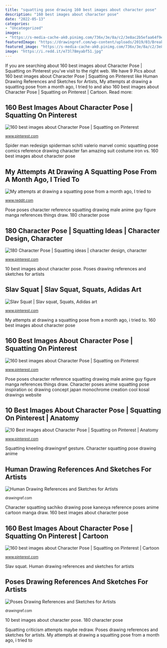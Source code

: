 ```yaml
---
title: "squatting pose drawing 160 best images about character pose"
description: "160 best images about character pose"
date: "2022-05-13"
categories:
- "Uncategorized"
images:
- "https://s-media-cache-ak0.pinimg.com/736x/3e/8a/c2/3e8ac2b5efaa64f9e56909acd1316dfd.jpg"
featuredImage: "https://drawingref.com/wp-content/uploads/2019/03/Breakdance1-520x245.jpg"
featured_image: "https://s-media-cache-ak0.pinimg.com/736x/3e/8a/c2/3e8ac2b5efaa64f9e56909acd1316dfd.jpg"
image: "https://i.redd.it/e73l78myabf51.jpg"
---
```


If you are searching about 160 best images about Character Pose | Squatting on Pinterest you've visit to the right web. We have 9 Pics about 160 best images about Character Pose | Squatting on Pinterest like Human Drawing References and Sketches for Artists, My attempts at drawing a squatting pose from a month ago, I tried to and also 160 best images about Character Pose | Squatting on Pinterest | Cartoon. Read more:

## 160 Best Images About Character Pose | Squatting On Pinterest

![160 best images about Character Pose | Squatting on Pinterest](https://s-media-cache-ak0.pinimg.com/736x/9c/da/2e/9cda2e91f1fc20d3b0edb0583597fbe7--kaneoya-sachiko-jazzy.jpg "Human drawing references and sketches for artists")

<small>www.pinterest.com</small>

Spider man redesign spiderman schiti valerio marvel comic squatting pose comics reference drawing character fan amazing suit costume iron vs. 160 best images about character pose

## My Attempts At Drawing A Squatting Pose From A Month Ago, I Tried To

![My attempts at drawing a squatting pose from a month ago, I tried to](https://i.redd.it/e73l78myabf51.jpg "Poses drawing references and sketches for artists")

<small>www.reddit.com</small>

Pose poses character reference squatting drawing male anime guy figure manga references things draw. 180 character pose

## 180 Character Pose | Squatting Ideas | Character Design, Character

![180 Character Pose | Squatting ideas | character design, character](https://i.pinimg.com/236x/c9/b5/66/c9b56667619e557abbacc1992bab8d14.jpg "My attempts at drawing a squatting pose from a month ago, i tried to")

<small>www.pinterest.com</small>

10 best images about character pose. Poses drawing references and sketches for artists

## Slav Squat | Slav Squat, Squats, Adidas Art

![Slav Squat | Slav squat, Squats, Adidas art](https://i.pinimg.com/originals/e8/a9/54/e8a954d757ba1109fdd800de7c0aabbe.jpg "160 best images about character pose")

<small>www.pinterest.com</small>

My attempts at drawing a squatting pose from a month ago, i tried to. 160 best images about character pose

## 160 Best Images About Character Pose | Squatting On Pinterest

![160 best images about Character Pose | Squatting on Pinterest](https://s-media-cache-ak0.pinimg.com/736x/06/b9/ef/06b9ef3450908649fbd4d3cb2a4b1639--drawing-artist-pastel-fashion.jpg "Human drawing references and sketches for artists")

<small>www.pinterest.com</small>

Pose poses character reference squatting drawing male anime guy figure manga references things draw. Character poses anime squatting pose inspiration oc drawing concept japan monochrome creation cool kosal drawings website

## 10 Best Images About Character Pose | Squatting On Pinterest | Anatomy

![10 Best images about Character Pose | Squatting on Pinterest | Anatomy](https://s-media-cache-ak0.pinimg.com/736x/3e/8a/c2/3e8ac2b5efaa64f9e56909acd1316dfd.jpg "Slav squat adidas russian reference pose poses memes dynamic drawing slavic russia suit track bilder slavs anatomy funny imgur vodka")

<small>www.pinterest.com</small>

Squatting kneeling drawingref gesture. Character squatting pose drawing anime

## Human Drawing References And Sketches For Artists

![Human Drawing References and Sketches for Artists](https://drawingref.com/wp-content/uploads/2019/11/Squatting1-520x245.jpg "Character poses anime squatting pose inspiration oc drawing concept japan monochrome creation cool kosal drawings website")

<small>drawingref.com</small>

Character squatting sachiko drawing pose kaneoya reference poses anime cartoon manga draw. 160 best images about character pose

## 160 Best Images About Character Pose | Squatting On Pinterest | Cartoon

![160 best images about Character Pose | Squatting on Pinterest | Cartoon](https://s-media-cache-ak0.pinimg.com/736x/29/df/43/29df43fe483de226f8f7122e0e3fe531.jpg "Character poses anime squatting pose inspiration oc drawing concept japan monochrome creation cool kosal drawings website")

<small>www.pinterest.com</small>

Slav squat. Human drawing references and sketches for artists

## Poses Drawing References And Sketches For Artists

![Poses Drawing References and Sketches for Artists](https://drawingref.com/wp-content/uploads/2019/03/Breakdance1-520x245.jpg "Drawing poses pole reference breakdance dance references")

<small>drawingref.com</small>

10 best images about character pose. 180 character pose

Squatting criticism attempts maybe redraw. Poses drawing references and sketches for artists. My attempts at drawing a squatting pose from a month ago, i tried to
